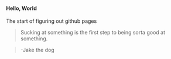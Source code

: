 #### Hello, World
The start of figuring out github pages
>Sucking at something is the first step to being sorta good at something.

>-Jake the dog
